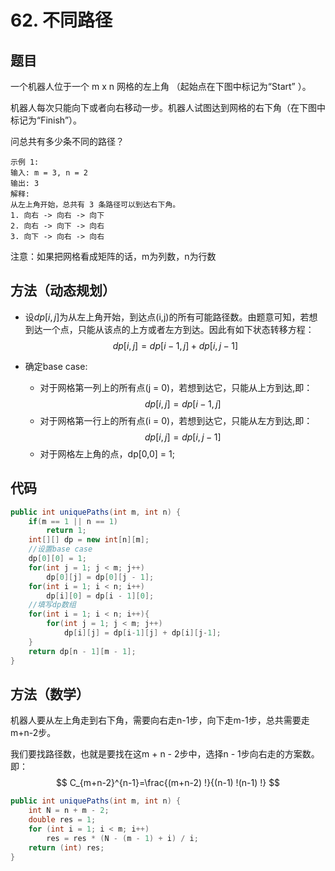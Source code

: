 # 62. 不同路径

## 题目

一个机器人位于一个 m x n 网格的左上角 （起始点在下图中标记为“Start” ）。

机器人每次只能向下或者向右移动一步。机器人试图达到网格的右下角（在下图中标记为“Finish”）。

问总共有多少条不同的路径？

    示例 1:
    输入: m = 3, n = 2
    输出: 3
    解释:
    从左上角开始，总共有 3 条路径可以到达右下角。
    1. 向右 -> 向右 -> 向下
    2. 向右 -> 向下 -> 向右
    3. 向下 -> 向右 -> 向右

注意：如果把网格看成矩阵的话，m为列数，n为行数

## 方法（动态规划）

* 设$dp[i,j]$为从左上角开始，到达点(i,j)的所有可能路径数。由题意可知，若想到达一个点，只能从该点的上方或者左方到达。因此有如下状态转移方程：
$$ dp[i,j] = dp[i-1,j] + dp[i, j-1]$$

* 确定base case:  
  * 对于网格第一列上的所有点(j = 0)，若想到达它，只能从上方到达,即：  
    $$ dp[i,j] = dp[i-1,j]$$  
  * 对于网格第一行上的所有点(i = 0)，若想到达它，只能从左方到达,即：  
    $$dp[i,j] = dp[i, j-1]$$
  * 对于网格左上角的点，dp[0,0] = 1;

## 代码
```java
public int uniquePaths(int m, int n) {
    if(m == 1 || n == 1)
        return 1;
    int[][] dp = new int[n][m];
    //设置base case
    dp[0][0] = 1;
    for(int j = 1; j < m; j++)
        dp[0][j] = dp[0][j - 1];
    for(int i = 1; i < n; i++)
        dp[i][0] = dp[i - 1][0];
    //填写dp数组
    for(int i = 1; i < n; i++){
        for(int j = 1; j < m; j++)
            dp[i][j] = dp[i-1][j] + dp[i][j-1];
    }
    return dp[n - 1][m - 1];
}
```

## 方法（数学）
机器人要从左上角走到右下角，需要向右走n-1步，向下走m-1步，总共需要走m+n-2步。

我们要找路径数，也就是要找在这m + n - 2步中，选择n - 1步向右走的方案数。即：
$$
C_{m+n-2}^{n-1}=\frac{(m+n-2) !}{(n-1) !(n-1) !}
$$

```java
public int uniquePaths(int m, int n) {
    int N = n + m - 2;
    double res = 1;
    for (int i = 1; i < m; i++)
        res = res * (N - (m - 1) + i) / i;
    return (int) res;
}
```